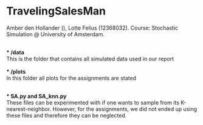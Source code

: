 # TravelingSalesMan

Amber den Hollander (), Lotte Felius (12368032). Course: Stochastic Simulation @ University of Amsterdam.<br><br>

<b>* /data</b><br>
This is the folder that contains all simulated data used in our report<br><br>
<b>* /plots</b><br>
In this folder all plots for the assignments are stated<br><br>

<b>* SA.py and SA_knn.py</b><br>
These files can be experimented with if one wants to sample from its K-nearest-neighbor. However, for the assignments, we did not ended up using these files and therefore they can be neglected. <br><br>

